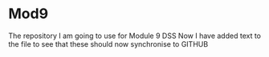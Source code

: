 # Mod9
The repository I am going to use for Module 9 DSS 
Now I have added text to the file to see that these should now synchronise to GITHUB
